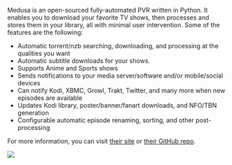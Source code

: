 Medusa is an open-sourced fully-automated PVR written in Python. It enables you to download your favorite TV shows, then processes and stores them in your library, all with minimal user intervention. Some of the features are the following:

* Automatic torrent/nzb searching, downloading, and processing at the qualities you want
* Automatic subtitle downloads for your shows.
* Supports Anime and Sports shows
* Sends notifications to your media server/software and/or mobile/social devices
* Can notify Kodi, XBMC, Growl, Trakt, Twitter, and many more when new episodes are available
* Updates Kodi library, poster/banner/fanart downloads, and NFO/TBN generation
* Configurable automatic episode renaming, sorting, and other post-processing

For more information, you can visit [their site](https://pymedusa.com/) or [their GitHub repo](https://github.com/pymedusa/Medusa).

![](https://docs.usbx.me/uploads/images/gallery/2020-07/image-1594110108633.png)